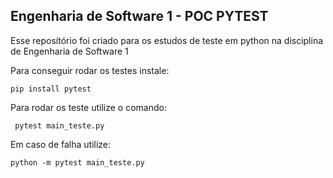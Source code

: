 ## Engenharia de Software 1 - POC PYTEST
Esse reposítório foi criado para os estudos de teste em python na disciplina de Engenharia de Software 1

Para conseguir rodar os testes instale:
```
pip install pytest
```
Para rodar os teste utilize o comando:
```
 pytest main_teste.py
```
Em caso de falha utilize:
```
python -m pytest main_teste.py
``` 
